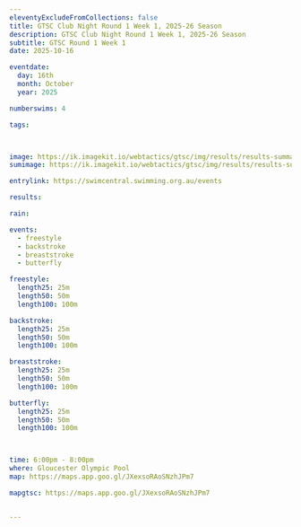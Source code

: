 ```yaml
---
eleventyExcludeFromCollections: false
title: GTSC Club Night Round 1 Week 1, 2025-26 Season
description: GTSC Club Night Round 1 Week 1, 2025-26 Season
subtitle: GTSC Round 1 Week 1
date: 2025-10-16

eventdate:
  day: 16th
  month: October
  year: 2025

numberswims: 4

tags:



image: https://ik.imagekit.io/webtactics/gtsc/img/results/results-summary-1.jpg
sumimage: https://ik.imagekit.io/webtactics/gtsc/img/results/results-summary-1.jpg

entrylink: https://swimcentral.swimming.org.au/events

results: 

rain: 

events:
  - freestyle
  - backstroke
  - breaststroke
  - butterfly

freestyle:
  length25: 25m
  length50: 50m
  length100: 100m

backstroke:
  length25: 25m
  length50: 50m
  length100: 100m

breaststroke:
  length25: 25m
  length50: 50m
  length100: 100m

butterfly:
  length25: 25m
  length50: 50m
  length100: 100m



time: 6:00pm - 8:00pm
where: Gloucester Olympic Pool
map: https://maps.app.goo.gl/JXexsoRAoSNzhJPm7

mapgtsc: https://maps.app.goo.gl/JXexsoRAoSNzhJPm7


---
```





